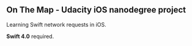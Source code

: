 ## On The Map - Udacity iOS nanodegree project #
Learning Swift network requests in iOS.

**Swift 4.0** required.
